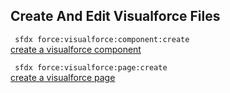 ## Create And Edit Visualforce Files



``` sfdx force:visualforce:component:create```   
 [create a visualforce component](./createandeditvisualforcefiles)

``` sfdx force:visualforce:page:create```   
 [create a visualforce page](./createandeditvisualforcefiles)

